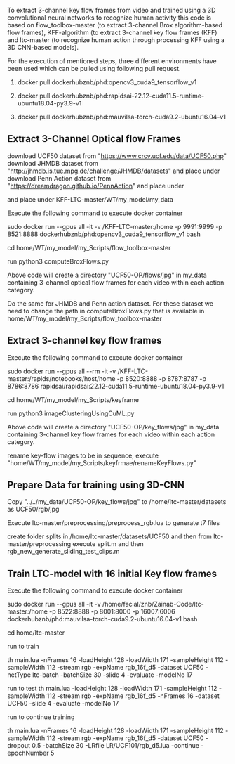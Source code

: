 To extract 3-channel key flow frames from video and trained using a 3D convolutional neural networks to recognize human activity this code is based on flow_toolbox-master (to extract 3-channel Brox algorithm-based flow frames), KFF-algorithm (to extract 3-channel key flow frames (KFF) and ltc-master (to recognize human action through processing KFF using a 3D CNN-based models). 

For the execution of mentioned steps, three different environments have been used which can be pulled using following pull request.

1. docker pull dockerhubznb/phd:opencv3_cuda9_tensorflow_v1

2. docker pull dockerhubznb/phd:rapidsai-22.12-cuda11.5-runtime-ubuntu18.04-py3.9-v1

3. docker pull dockerhubznb/phd:mauvilsa-torch-cuda9.2-ubuntu16.04-v1



## **Extract 3-Channel Optical flow Frames**

download UCF50 dataset from "https://www.crcv.ucf.edu/data/UCF50.php" 
download JHMDB dataset from "http://jhmdb.is.tue.mpg.de/challenge/JHMDB/datasets" and place under
download Penn Action dataset from "https://dreamdragon.github.io/PennAction" and place under

and place under KFF-LTC-master/WT/my_model/my_data

Execute the following command to execute docker container

sudo docker run --gpus all -it -v /KFF-LTC-master:/home -p 9991:9999 -p 8521:8888 dockerhubznb/phd:opencv3_cuda9_tensorflow_v1  bash

cd home/WT/my_model/my_Scripts/flow_toolbox-master

run python3 computeBroxFlows.py

Above code will create a directory "UCF50-OP/flows/jpg" in my_data containing 3-channel optical flow frames for each video within each action category.


Do the same for JHMDB and Penn action dataset. For these dataset we need to change the path in computeBroxFlows.py that is available in home/WT/my_model/my_Scripts/flow_toolbox-master


## **Extract 3-channel key flow frames**

Execute the following command to execute docker container

sudo docker run --gpus all --rm -it -v /KFF-LTC-master:/rapids/notebooks/host/home -p 8520:8888 -p 8787:8787 -p 8786:8786 rapidsai/rapidsai:22.12-cuda11.5-runtime-ubuntu18.04-py3.9-v1 

cd home/WT/my_model/my_Scripts/keyframe

run python3 imageClusteringUsingCuML.py

Above code will create a directory "UCF50-OP/key_flows/jpg" in my_data containing 3-channel key flow frames for each video within each action category.

rename key-flow images to be in sequence, execute "home/WT/my_model/my_Scripts/keyfrmae/renameKeyFlows.py" 



## **Prepare Data for training using 3D-CNN**

Copy "../../my_data/UCF50-OP/key_flows/jpg" to /home/ltc-master/datasets as UCF50/rgb/jpg

Execute ltc-master/preprocessing/preprocess_rgb.lua to generate t7 files

create folder splits in /home/ltc-master/datasets/UCF50 and then from ltc-master/preprocessing execute split.m and then rgb_new_generate_sliding_test_clips.m



## **Train LTC-model with 16 initial Key flow frames**

Execute the following command to execute docker container

sudo docker run --gpus all -it -v /home/facial/znb/Zainab-Code/ltc-master:/home -p 8522:8888 -p 8001:8000 -p 16007:6006 dockerhubznb/phd:mauvilsa-torch-cuda9.2-ubuntu16.04-v1   bash

cd home/ltc-master

run to train

th  main.lua -nFrames 16  -loadHeight 128 -loadWidth 171 -sampleHeight 112 -sampleWidth 112 -stream rgb -expName rgb_16f_d5 -dataset UCF50 -netType ltc-batch -batchSize 30 -slide 4 
-evaluate -modelNo 17

run to test
th  main.lua -loadHeight 128 -loadWidth 171 -sampleHeight 112 -sampleWidth 112 -stream rgb -expName rgb_16f_d5 -nFrames 16 -dataset UCF50 -slide 4 -evaluate -modelNo 17

run to continue training

th  main.lua -nFrames 16  -loadHeight 128 -loadWidth 171 -sampleHeight 112 -sampleWidth 112 -stream rgb -expName rgb_16f_d5 -dataset UCF50 -dropout 0.5 -batchSize 30 -LRfile LR/UCF101/rgb_d5.lua -continue -epochNumber 5
